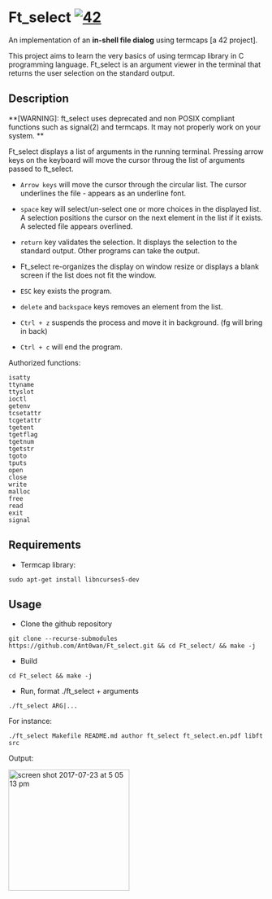 # Ft\_select [![42](https://i.imgur.com/9NXfcit.jpg)](i.imgur.com/9NXfcit.jpg)

An implementation of an **in-shell file dialog** using termcaps [a 42 project].

This project aims to learn the very basics of using termcap library in C programming language.
Ft\_select is an argument viewer in the terminal that returns the user selection on the standard output.

## Description

**[WARNING]: ft_select uses deprecated and non POSIX compliant functions such as signal(2) and termcaps.
It may not properly work on your system. **

Ft_select displays a list of arguments in the running terminal. Pressing arrow keys on the keyboard will move the cursor throug the list of arguments passed to ft_select.

- `Arrow keys` will move the cursor through the circular list. The cursor underlines the file - appears as an underline font.

- `space` key will select/un-select one or more choices in the displayed list. A selection positions the cursor on the next element in the list if it exists. A selected file appears overlined.

- `return` key validates the selection. It displays the selection to the standard output. Other programs can take the output.

- Ft_select re-organizes the display on window resize or displays a blank screen if the list does not fit the window.

- `ESC` key exists the program.

- `delete` and `backspace` keys removes an element from the list.

- `Ctrl + z` suspends the process and move it in background. (fg will bring in back)

- `Ctrl + c` will end the program.

Authorized functions:

```shell=
isatty
ttyname
ttyslot
ioctl
getenv
tcsetattr
tcgetattr
tgetent
tgetflag
tgetnum
tgetstr
tgoto
tputs
open
close
write
malloc
free
read
exit
signal
```


## Requirements

- Termcap library:

```shell=
sudo apt-get install libncurses5-dev
```

## Usage

- Clone the github repository

```shell=
git clone --recurse-submodules https://github.com/Ant0wan/Ft_select.git && cd Ft_select/ && make -j
```

- Build

```shell=
cd Ft_select && make -j
```

- Run, format ./ft_select + arguments

```shell=
./ft_select ARG|...
```
For instance:

```shell=
./ft_select Makefile README.md author ft_select ft_select.en.pdf libft src
```

Output:

<img width="238" alt="screen shot 2017-07-23 at 5 05 13 pm" src="https://user-images.githubusercontent.com/25576444/28504306-aa712164-6fc9-11e7-986d-de43d853c9eb.png">

